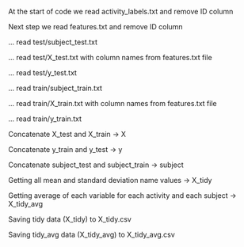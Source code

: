 At the start of code we read activity_labels.txt and remove ID column 

Next step we read features.txt and remove ID column

... read test/subject_test.txt

... read test/X_test.txt with column names from features.txt file

... read test/y_test.txt


... read train/subject_train.txt

... read train/X_train.txt with column names from features.txt file

... read train/y_train.txt


Concatenate X_test and X_train -> X

Concatenate y_train and y_test -> y

Concatenate subject_test and subject_train -> subject


Getting all mean and standard deviation name values -> X_tidy

Getting average of each variable for each activity and each subject -> X_tidy_avg 


Saving tidy data (X_tidy) to X_tidy.csv

Saving tidy_avg data (X_tidy_avg) to X_tidy_avg.csv

